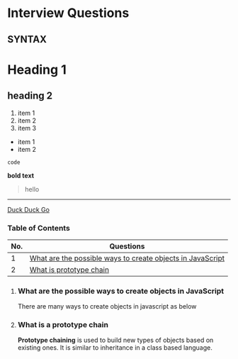 # Interview Questions


## SYNTAX

# Heading 1
## heading 2

1. item 1
2. item 2
3. item 3

* item 1
* item 2

`code`

**bold text**

> hello


______________


[Duck Duck Go](https://duckduckgo.com)



### Table of Contents

| No. | Questions |
|---- | ---------
|1  | [What are the possible ways to create objects in JavaScript](#what-are-the-possible-ways-to-create-objects-in-javascript) |
|2  | [What is prototype chain](#what-is-a-prototype-chain)|



1. ### What are the possible ways to create objects in JavaScript

   There are many ways to create objects in javascript as below

2. ### What is a prototype chain

    **Prototype chaining** is used to build new types of objects based on existing ones. It is similar to inheritance in a class based language. 
    
